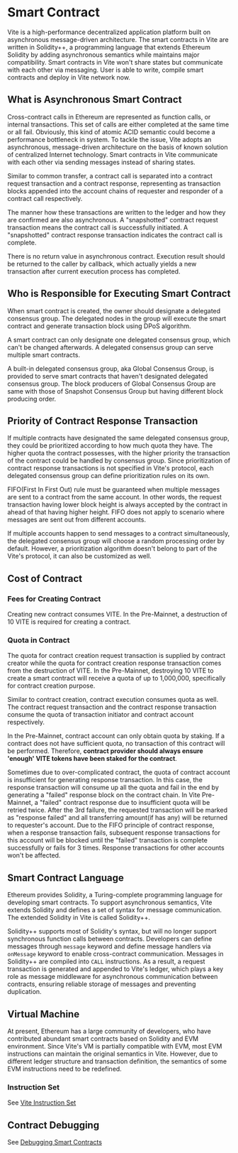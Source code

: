 # Smart Contract

Vite is a high-performance decentralized application platform built on asynchronous message-driven architecture. 
The smart contracts in Vite are written in Solidity++, a programming language that extends Ethereum Solidity by adding asynchronous semantics while maintains major compatibility.
Smart contracts in Vite won't share states but communicate with each other via messaging.
User is able to write, compile smart contracts and deploy in Vite network now.

## What is Asynchronous Smart Contract

Cross-contract calls in Ethereum are represented as function calls, or internal transactions. This set of calls are either completed at the same time or all fail. Obviously, this kind of atomic ACID semantic could become a performance bottleneck in system. 
To tackle the issue, Vite adopts an asynchronous, message-driven architecture on the basis of known solution of centralized Internet technology.  Smart contracts in Vite communicate with each other via sending messages instead of sharing states.

Similar to common transfer, a contract call is separated into a contract request transaction and a contract response, representing as transaction blocks appended into the account chains of requester and responder of a contract call respectively.

The manner how these transactions are written to the ledger and how they are confirmed are also asynchronous. A "snapshotted" contract request transaction means the contract call is successfully initiated. A "snapshotted" contract response transaction indicates the contract call is complete.

There is no return value in asynchronous contract. Execution result should be returned to the caller by callback, which actually yields a new transaction after current execution process has completed.

## Who is Responsible for Executing Smart Contract

When smart contract is created, the owner should designate a delegated consensus group. The delegated nodes in the group will execute the smart contract and generate transaction block using DPoS algorithm.

A smart contract can only designate one delegated consensus group, which can't be changed afterwards. A delegated consensus group can serve multiple smart contracts.

A built-in delegated consensus group, aka Global Consensus Group, is provided to serve smart contracts that haven't designated delegated consensus group. The block producers of Global Consensus Group are same with those of Snapshot Consensus Group but having different block producing order.

## Priority of Contract Response Transaction

If multiple contracts have designated the same delegated consensus group, they could be prioritized according to how much quota they have. The higher quota the contract possesses, with the higher priority the transaction of the contract could be handled by consensus group. 
Since prioritization of contract response transactions is not specified in Vite's protocol, each delegated consensus group can define prioritization rules on its own.

FIFO(First In First Out) rule must be guaranteed when multiple messages are sent to a contract from the same account. In other words, the request transaction having lower block height is always accepted by the contract in ahead of that having higher height. FIFO does not apply to scenario where messages are sent out from different accounts.

If multiple accounts happen to send messages to a contract simultaneously, the delegated consensus group will choose a random processing order by default. However, a prioritization algorithm doesn't belong to part of the Vite's protocol, it can also be customized as well.

## Cost of Contract

### Fees for Creating Contract

Creating new contract consumes VITE. In the Pre-Mainnet, a destruction of 10 VITE is required for creating a contract.

### Quota in Contract

The quota for contract creation request transaction is supplied by contract creator while the quota for contract creation response transaction comes from the destruction of VITE. In the Pre-Mainnet, destroying 10 VITE to create a smart contract will receive a quota of up to 1,000,000, specifically for contract creation purpose.

Similar to contract creation, contract execution consumes quota as well. The contract request transaction and the contract response transaction consume the quota of transaction initiator and contract account respectively.

In the Pre-Mainnet, contract account can only obtain quota by staking. If a contract does not have sufficient quota, no transaction of this contract will be performed. Therefore, **contract provider should always ensure 'enough' VITE tokens have been staked for the contract**.

Sometimes due to over-complicated contract, the quota of contract account is insufficient for generating response transaction. In this case, the response transaction will consume up all the quota and fail in the end by generating a "failed" response block on the contract chain. In Vite Pre-Mainnet, a "failed" contract response due to insufficient quota will be retried twice. After the 3rd failure, the requested transaction will be marked as "response failed" and all transferring amount(if has any) will be returned to requester's account. Due to the FIFO principle of contract response, when a response transaction fails, subsequent response transactions for this account will be blocked until the "failed" transaction is complete successfully or fails for 3 times. Response transactions for other accounts won't be affected.

## Smart Contract Language

Ethereum provides Solidity, a Turing-complete programming language for developing smart contracts. To support asynchronous semantics, Vite extends Solidity and defines a set of syntax for message communication. The extended Solidity in Vite is called Solidity++.

Solidity++ supports most of Solidity's syntax, but will no longer support synchronous function calls between contracts. Developers can define messages through `message` keyword and define message handlers via `onMessage` keyword to enable cross-contract communication. Messages in Solidity++ are compiled into `CALL` instructions. As a result, a request transaction is generated and appended to Vite's ledger, which plays a key role as message middleware for asynchronous communication between contracts, ensuring reliable storage of messages and preventing duplication.

## Virtual Machine

At present, Ethereum has a large community of developers, who have contributed abundant smart contracts based on Solidity and EVM environment. 
Since Vite's VM is partially compatible with EVM, most EVM instructions can maintain the original semantics in Vite. However, due to different ledger structure and transaction definition, the semantics of some EVM instructions need to be redefined.

### Instruction Set

See [Vite Instruction Set](./instructions.html)

## Contract Debugging

See [Debugging Smart Contracts](./debug.html)
